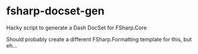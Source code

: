 # fsharp-docset-gen

Hacky script to generate a Dash DocSet for FSharp.Core

Should probably create a different FSharp.Formatting template for this, but eh...


